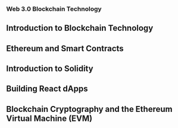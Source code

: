 ### Web 3.0 Blockchain Technology


## Introduction to Blockchain Technology


## Ethereum and Smart Contracts


## Introduction to Solidity


## Building React dApps


## Blockchain Cryptography and the Ethereum Virtual Machine (EVM)
